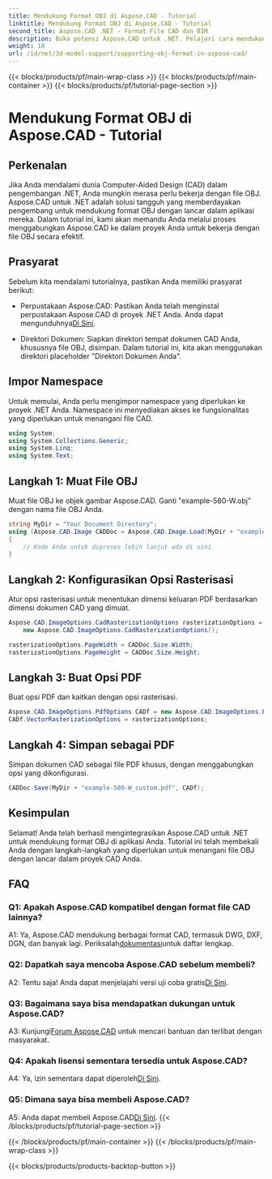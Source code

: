 ```yaml
---
title: Mendukung Format OBJ di Aspose.CAD - Tutorial
linktitle: Mendukung Format OBJ di Aspose.CAD - Tutorial
second_title: Aspose.CAD .NET - Format File CAD dan BIM
description: Buka potensi Aspose.CAD untuk .NET. Pelajari cara mendukung format OBJ dengan lancar di aplikasi CAD Anda dengan tutorial langkah demi langkah ini.
weight: 10
url: /id/net/3d-model-support/supporting-obj-format-in-aspose-cad/
---
```


{{< blocks/products/pf/main-wrap-class >}}
{{< blocks/products/pf/main-container >}}
{{< blocks/products/pf/tutorial-page-section >}}

# Mendukung Format OBJ di Aspose.CAD - Tutorial

## Perkenalan

Jika Anda mendalami dunia Computer-Aided Design (CAD) dalam pengembangan .NET, Anda mungkin merasa perlu bekerja dengan file OBJ. Aspose.CAD untuk .NET adalah solusi tangguh yang memberdayakan pengembang untuk mendukung format OBJ dengan lancar dalam aplikasi mereka. Dalam tutorial ini, kami akan memandu Anda melalui proses menggabungkan Aspose.CAD ke dalam proyek Anda untuk bekerja dengan file OBJ secara efektif.

## Prasyarat

Sebelum kita mendalami tutorialnya, pastikan Anda memiliki prasyarat berikut:

-  Perpustakaan Aspose.CAD: Pastikan Anda telah menginstal perpustakaan Aspose.CAD di proyek .NET Anda. Anda dapat mengunduhnya[Di Sini](https://releases.aspose.com/cad/net/).

- Direktori Dokumen: Siapkan direktori tempat dokumen CAD Anda, khususnya file OBJ, disimpan. Dalam tutorial ini, kita akan menggunakan direktori placeholder "Direktori Dokumen Anda".

## Impor Namespace

Untuk memulai, Anda perlu mengimpor namespace yang diperlukan ke proyek .NET Anda. Namespace ini menyediakan akses ke fungsionalitas yang diperlukan untuk menangani file CAD.

```csharp
using System;
using System.Collections.Generic;
using System.Linq;
using System.Text;
```


## Langkah 1: Muat File OBJ

Muat file OBJ ke objek gambar Aspose.CAD. Ganti "example-580-W.obj" dengan nama file OBJ Anda.

```csharp
string MyDir = "Your Document Directory";
using (Aspose.CAD.Image CADDoc = Aspose.CAD.Image.Load(MyDir + "example-580-W.obj"))
{
    // Kode Anda untuk diproses lebih lanjut ada di sini
}
```

## Langkah 2: Konfigurasikan Opsi Rasterisasi

Atur opsi rasterisasi untuk menentukan dimensi keluaran PDF berdasarkan dimensi dokumen CAD yang dimuat.

```csharp
Aspose.CAD.ImageOptions.CadRasterizationOptions rasterizationOptions =
    new Aspose.CAD.ImageOptions.CadRasterizationOptions();

rasterizationOptions.PageWidth = CADDoc.Size.Width;
rasterizationOptions.PageHeight = CADDoc.Size.Height;
```

## Langkah 3: Buat Opsi PDF

Buat opsi PDF dan kaitkan dengan opsi rasterisasi.

```csharp
Aspose.CAD.ImageOptions.PdfOptions CADf = new Aspose.CAD.ImageOptions.PdfOptions();
CADf.VectorRasterizationOptions = rasterizationOptions;
```

## Langkah 4: Simpan sebagai PDF

Simpan dokumen CAD sebagai file PDF khusus, dengan menggabungkan opsi yang dikonfigurasi.

```csharp
CADDoc.Save(MyDir + "example-580-W_custom.pdf", CADf);
```

## Kesimpulan

Selamat! Anda telah berhasil mengintegrasikan Aspose.CAD untuk .NET untuk mendukung format OBJ di aplikasi Anda. Tutorial ini telah membekali Anda dengan langkah-langkah yang diperlukan untuk menangani file OBJ dengan lancar dalam proyek CAD Anda.

## FAQ

### Q1: Apakah Aspose.CAD kompatibel dengan format file CAD lainnya?

 A1: Ya, Aspose.CAD mendukung berbagai format CAD, termasuk DWG, DXF, DGN, dan banyak lagi. Periksalah[dokumentasi](https://reference.aspose.com/cad/net/)untuk daftar lengkap.

### Q2: Dapatkah saya mencoba Aspose.CAD sebelum membeli?

 A2: Tentu saja! Anda dapat menjelajahi versi uji coba gratis[Di Sini](https://releases.aspose.com/).

### Q3: Bagaimana saya bisa mendapatkan dukungan untuk Aspose.CAD?

 A3: Kunjungi[Forum Aspose.CAD](https://forum.aspose.com/c/cad/19) untuk mencari bantuan dan terlibat dengan masyarakat.

### Q4: Apakah lisensi sementara tersedia untuk Aspose.CAD?

 A4: Ya, izin sementara dapat diperoleh[Di Sini](https://purchase.aspose.com/temporary-license/).

### Q5: Dimana saya bisa membeli Aspose.CAD?

 A5: Anda dapat membeli Aspose.CAD[Di Sini](https://purchase.aspose.com/buy).
{{< /blocks/products/pf/tutorial-page-section >}}

{{< /blocks/products/pf/main-container >}}
{{< /blocks/products/pf/main-wrap-class >}}

{{< blocks/products/products-backtop-button >}}
